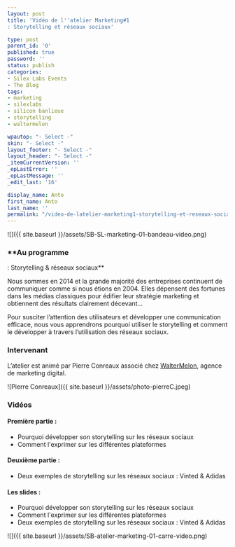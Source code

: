 ```yaml
---
layout: post
title: 'Vidéo de l''atelier Marketing#1
: Storytelling et réseaux sociaux'

type: post
parent_id: '0'
published: true
password: ''
status: publish
categories:
- Silex Labs Events
- The Blog
tags:
- marketing
- silexlabs
- silicon banlieue
- storytelling
- waltermelon

wpautop: "- Select -"
skin: "- Select -"
layout_footer: "- Select -"
layout_header: "- Select -"
_itemCurrentVersion: ''
_epLastError: ''
_epLastMessage: ''
_edit_last: '16'

display_name: Anto
first_name: Anto
last_name: ''
permalink: "/video-de-latelier-marketing1-storytelling-et-reseaux-sociaux/"
---
```


![]({{ site.baseurl }}/assets/SB-SL-marketing-01-bandeau-video.png)



### **Au programme
: Storytelling & réseaux sociaux**

Nous sommes en 2014 et la grande majorité des entreprises continuent de communiquer comme si nous étions en 2004. Elles dépensent des fortunes dans les médias classiques pour édifier leur stratégie marketing et obtiennent des résultats clairement décevant…

Pour susciter l’attention des utilisateurs et développer une communication efficace, nous vous apprendrons pourquoi utiliser le storytelling et comment le développer à travers l’utilisation des réseaux sociaux.

### **Intervenant**

L’atelier est animé par Pierre Conreaux associé chez [WalterMelon](http://waltermelon.fr/), agence de marketing digital.

![Pierre Conreaux]({{ site.baseurl }}/assets/photo-pierreC.jpeg)

### **Vidéos**

#### **Première partie :**

*   Pourquoi développer son storytelling sur les réseaux sociaux
*   Comment l'exprimer sur les différentes plateformes

#### **Deuxième partie :**

*   Deux exemples de storytelling sur les réseaux sociaux
: Vinted & Adidas

#### **Les slides :**

*   Pourquoi développer son storytelling sur les réseaux sociaux
*   Comment l'exprimer sur les différentes plateformes
*   Deux exemples de storytelling sur les réseaux sociaux
: Vinted & Adidas

![]({{ site.baseurl }}/assets/SB-atelier-marketing-01-carre-video.png)

